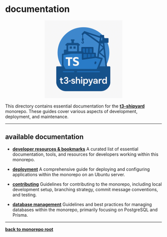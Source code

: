 # documentation

<p align="center">
  <img src="../t3-shipyard-image.png" alt="t3-shipyard logo" width="250"/>
</p>

This directory contains essential documentation for the **[t3-shipyard](https://github.com/dunamismax/t3-shipyard)** monorepo. These guides cover various aspects of development, deployment, and maintenance.

---

## available documentation

-   **[developer resources & bookmarks](resources.md)**
    A curated list of essential documentation, tools, and resources for developers working within this monorepo.

-   **[deployment](deployment.md)**
    A comprehensive guide for deploying and configuring applications within the monorepo on an Ubuntu server.

-   **[contributing](contributing.md)**
    Guidelines for contributing to the monorepo, including local development setup, branching strategy, commit message conventions, and testing.

-   **[database management](database_management.md)**
    Guidelines and best practices for managing databases within the monorepo, primarily focusing on PostgreSQL and Prisma.

---

**[back to monorepo root](https://github.com/dunamismax/t3-shipyard?tab=readme-ov-file)**

